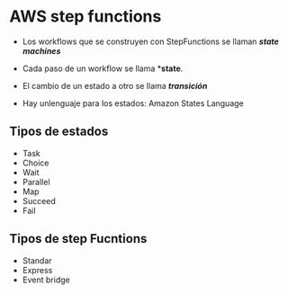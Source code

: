 # AWS step functions

- Los workflows que se construyen con StepFunctions se llaman ***state machines***

- Cada paso de un workflow se llama ***state**.

- El cambio de un estado a otro se llama ***transición***

- Hay unlenguaje para los estados: Amazon States Language

## Tipos de estados

- Task
- Choice
- Wait
- Parallel
- Map
- Succeed
- Fail

## Tipos de step Fucntions

- Standar
- Express
- Event bridge
